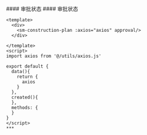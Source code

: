 
<cn>
#### 审批状态
</cn>

<us>
#### 审批状态
</us>

```tpl
<template>
  <div>
    <sm-construction-plan :axios="axios" approval/>
  </div>

</template>
<script>
import axios from '@/utils/axios.js'

export default {
  data(){
    return {
      axios
    }
  },
  created(){
  },
  methods: {
  }
}
</script>
***
